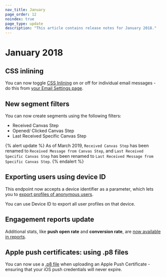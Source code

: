```yaml
---
nav_title: January
page_order: 12
noindex: true
page_type: update
description: "This article contains release notes for January 2018."
---
```

# January 2018

## CSS inlining

You can now toggle [CSS Inlining][84] on or off for individual email messages - do this from [your Email Settings page][83].

## New segment filters

You can now create segments using the following filters:
- Received Canvas Step
- Opened/ Clicked Canvas Step
- Last Received Specific Canvas Step

{% alert update %}
As of March 2019, `Received Canvas Step` has been renamed to `Received Message from Canvas Step`, and `Last Received Specific Canvas Step` has been renamed to `Last Received Message from Specific Canvas Step`.
{% endalert %}

## Exporting users using device ID

This endpoint now accepts a device identifier as a parameter, which lets you to [export profiles of anonymous users][82].

You can use Device ID to export all user profiles on that device.

## Engagement reports update

Additional stats, like **push open rate** and **conversion rate**, are [now available in reports][81].

## Apple push certificates: using .p8 files

You can now use a [.p8 file][80] when uploading an Apple Push Certificate - ensuring that your iOS push credentials will never expire.


[80]: {{site.baseurl}}/developer_guide/platform_integration_guides/ios/push_notifications/integration/#recommended-option-using-a-p8-file-authentication-tokens
[81]: {{site.baseurl}}/user_guide/data_and_analytics/your_reports/engagement_reports/#engagement-reports
[82]: {{site.baseurl}}/developer_guide/rest_api/export/#users-by-identifier-endpoint
[83]: https://dashboard-01.braze.com/app_settings/app_settings/email/
[84]: {{site.baseurl}}/user_guide/message_building_by_channel/email/css_inline/#css-inlining
